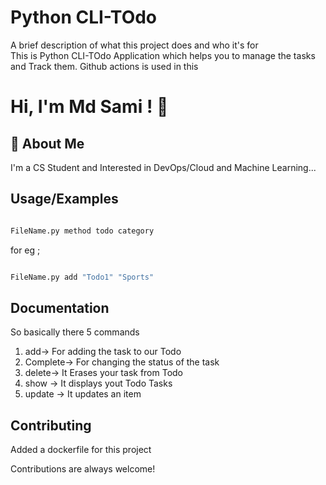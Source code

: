 # Python CLI-TOdo   
A brief description of what this project does and who it's for  
This is Python CLI-TOdo Application which helps you to manage the tasks and Track them. 
Github actions is used in this 

# Hi, I'm Md Sami ! 👋  

## 🚀 About Me
I'm a CS Student and Interested in DevOps/Cloud and Machine Learning...        


## Usage/Examples

```bash

FileName.py method todo category  

``` 
for eg ;

```bash

FileName.py add "Todo1" "Sports"

```        


## Documentation

So basically there 5 commands 
1) add-> For adding the task to our Todo
2) Complete-> For changing the status of the task
3) delete-> It Erases your task from Todo
4) show -> It displays yout Todo Tasks
5) update -> It updates an item         

## Contributing

Added a dockerfile for this project

Contributions are always welcome!

